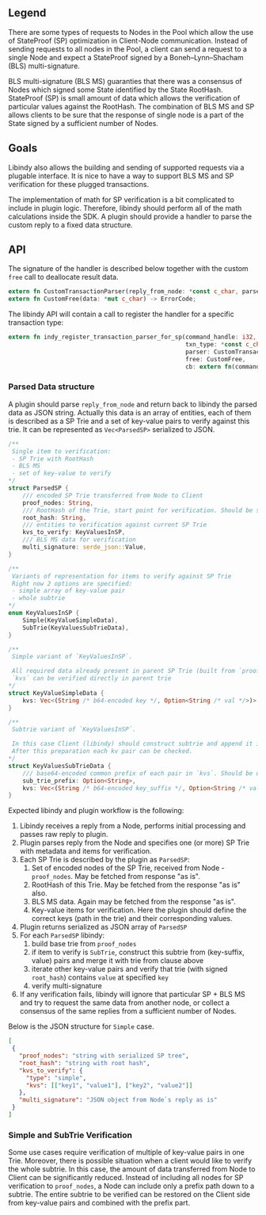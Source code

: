 ## Legend
There are some types of requests to Nodes in the Pool which allow the use of StateProof (SP) optimization in
Client-Node communication. Instead of sending requests to all nodes in the Pool, a client can send a request
to a single Node and expect a StateProof signed by a Boneh–Lynn–Shacham (BLS) multi-signature.

BLS multi-signature (BLS MS) guaranties that there was a consensus of Nodes which signed some State
identified by the State RootHash. StateProof (SP) is small amount of data which allows the verification of
particular values against the RootHash. The combination of BLS MS and SP allows clients to be sure that
the response of single node is a part of the State signed by a sufficient number of Nodes. 

## Goals
Libindy also allows the building and sending of supported requests via a plugable interface.
It is nice to have a way to support BLS MS and SP verification for these plugged transactions.

The implementation of math for SP verification is a bit complicated to include in plugin logic.
Therefore, libindy should perform all of the math calculations inside the SDK.
A plugin should provide a handler to parse the custom reply to a fixed data structure.

## API
The signature of the handler is described below together with the custom `free` call to deallocate result data.

```rust
extern fn CustomTransactionParser(reply_from_node: *const c_char, parsed_sp: *mut *const c_char) -> ErrorCode;
extern fn CustomFree(data: *mut c_char) -> ErrorCode;
``` 

The libindy API will contain a call to register the handler for a specific transaction type:
```rust
extern fn indy_register_transaction_parser_for_sp(command_handle: i32,
                                                  txn_type: *const c_char,
                                                  parser: CustomTransactionParser,
                                                  free: CustomFree,
                                                  cb: extern fn(command_handle_: i32, err: ErrorCode)) -> ErrorCode;
```

### Parsed Data structure

A plugin should parse `reply_from_node` and return back to libindy the parsed data as JSON string.
Actually this data is an array of entities, each of them is described as a SP Trie and a set of key-value pairs to
verify against this trie.
It can be represented as `Vec<ParsedSP>` serialized to JSON.


```rust
/**
 Single item to verification:
 - SP Trie with RootHash
 - BLS MS
 - set of key-value to verify
*/
struct ParsedSP {
    /// encoded SP Trie transferred from Node to Client
    proof_nodes: String,
    /// RootHash of the Trie, start point for verification. Should be same with appropriate filed in BLS MS data
    root_hash: String,
    /// entities to verification against current SP Trie
    kvs_to_verify: KeyValuesInSP,
    /// BLS MS data for verification
    multi_signature: serde_json::Value,
}

/**
 Variants of representation for items to verify against SP Trie
 Right now 2 options are specified:
 - simple array of key-value pair
 - whole subtrie
*/
enum KeyValuesInSP {
    Simple(KeyValueSimpleData),
    SubTrie(KeyValuesSubTrieData),
}

/**
 Simple variant of `KeyValuesInSP`.

 All required data already present in parent SP Trie (built from `proof_nodes`).
 `kvs` can be verified directly in parent trie
*/
struct KeyValueSimpleData {
    kvs: Vec<(String /* b64-encoded key */, Option<String /* val */>)>
}

/**
 Subtrie variant of `KeyValuesInSP`.

 In this case Client (libindy) should construct subtrie and append it into trie based on `proof_nodes`.
 After this preparation each kv pair can be checked.
*/
struct KeyValuesSubTrieData {
    /// base64-encoded common prefix of each pair in `kvs`. Should be used to correct merging initial trie and subtrie
    sub_trie_prefix: Option<String>,
    kvs: Vec<(String /* b64-encoded key_suffix */, Option<String /* val */>)>,
}
```

Expected libindy and plugin workflow is the following:
1. Libindy receives a reply from a Node, performs initial processing and passes raw reply to plugin.
1. Plugin parses reply from the Node and specifies one (or more) SP Trie with metadata and items for verification.
1. Each SP Trie is described by the plugin as `ParsedSP`:
    1. Set of encoded nodes of the SP Trie, received from Node - `proof_nodes`. May be fetched from response "as is".
    1. RootHash of this Trie. May be fetched from the response "as is" also.
    1. BLS MS data. Again may be fetched from the response "as is".
    1. Key-value items for verification. Here the plugin should define the correct keys (path in the trie) and their corresponding values.
1. Plugin returns serialized as JSON array of `ParsedSP`
1. For each `ParsedSP` libindy:
    1. build base trie from `proof_nodes`
    1. if item to verify is `SubTrie`, construct this subtrie from (key-suffix, value) pairs and merge it with trie from clause above
    1. iterate other key-value pairs and verify that trie (with signed `root_hash`) contains `value` at specified `key`
    1. verify multi-signature
1. If any verification fails, libindy will ignore that particular SP + BLS MS and try to request the same data from another node,
or collect a consensus of the same replies from a sufficient number of Nodes.


Below is the JSON structure for `Simple` case.
```json
[
 {
   "proof_nodes": "string with serialized SP tree",
   "root_hash": "string with root hash",
   "kvs_to_verify": {
     "type": "simple",
     "kvs": [["key1", "value1"], ["key2", "value2"]]
   },
   "multi_signature": "JSON object from Node`s reply as is"
 }
]
```

### Simple and SubTrie Verification

Some use cases require verification of multiple of key-value pairs in one Trie.
Moreover, there is possible situation when a client would like to verify the whole subtrie.
In this case, the amount of data transferred from Node to Client can be significantly reduced.
Instead of including all nodes for SP verification to `proof_nodes`, a Node can include only a prefix path down to
a subtrie.
The entire subtrie to be verified can be restored on the Client side from key-value pairs and combined with the
prefix part.